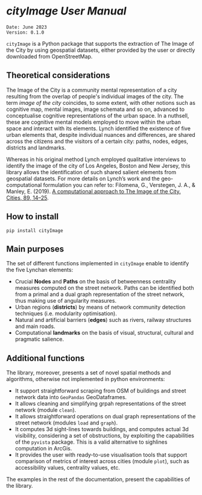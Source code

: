 
# *cityImage User Manual*
```
Date: June 2023
Version: 0.1.0
```
`cityImage` is a Python package that supports the extraction of The Image of the City by using geospatial datasets, either provided by the user or directly downloaded from OpenStreetMap. 

## Theoretical considerations
The Image of the City is a community mental representation of a city resulting from the overlap of people's individual images of the city. The term *image of the city* coincides, to some extent, with other notions such as cognitive map, mental images, image schemata and so on, advanced to conceptualise cognitive representations of the urban space. 
In a nuthsell, these are cognitive mental models employed to move within the urban space and interact with its elements. Lynch identified the existence of five urban elements that, despite individual nuances and differences, are shared across the citizens and the visitors of a certain city: paths, nodes, edges, districts and landmarks.

Whereas in his original method Lynch employed qualitative interviews to identify the image of the city of Los Angeles, Boston and New Jersey, this library allows the identification of such shared salient elements from geospatial datasets.
For more details on Lynch’s work and the geo-computational formulation you can refer to: Filomena, G., Verstegen, J. A., & Manley, E. (2019). [A computational approach to The Image of the City. Cities, 89, 14–25](https://doi.org/10.1016/j.cities.2019.01.006).

## How to install
	pip install cityImage
	
## Main purposes
The set of different functions implemented in `cityImage` enable to identify the five Lynchan elements:
* Crucial **Nodes** and **Paths** on the basis of betweenness centrality measures computed on the street network. Paths can be identified both from a primal and a dual graph representation of the street network, thus making use of angularity measures.
* Urban regions (**districts**) by means of network community detection techniques (i.e. modularity optimisation).
* Natural and artificial barriers (**edges**) such as rivers, railway structures and main roads.
* Computational **landmarks** on the basis of visual, structural, cultural and pragmatic salience.

## Additional functions
The library, moreover, presents a set of novel spatial methods and algorithms, otherwise not implemented in python environments:

* It support straightforward scraping from OSM of buildings and street network data into `GeoPandas` GeoDataframes.
* It allows cleaning and simplifying grpah representations of the street network (module `clean`). 
* It allows straightforward operations on dual graph representations of the street network (modules `load` and `graph`).
* It computes 3d sight-lines towards buildings, and computes actual 3d visibility, considering a set of obstructions, by exploiting the capabilities of the `pyvista` package. This is a valid alternative to sighlines computation in ArcGis.
* It provides the user with ready-to-use visualisation tools that support comparison of metrics of interest across cities (module `plot`), such as accessibility values, centrality values, etc.

The examples in the rest of the documentation, present the capabilities of the library.

